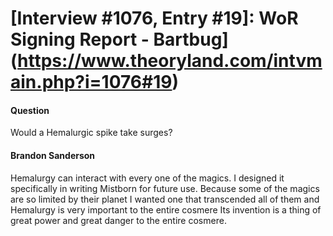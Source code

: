 # [Interview #1076, Entry #19]: WoR Signing Report - Bartbug](https://www.theoryland.com/intvmain.php?i=1076#19)

#### Question

Would a Hemalurgic spike take surges?

#### Brandon Sanderson

Hemalurgy can interact with every one of the magics. I designed it specifically in writing Mistborn for future use. Because some of the magics are so limited by their planet I wanted one that transcended all of them and Hemalurgy is very important to the entire cosmere Its invention is a thing of great power and great danger to the entire cosmere.

